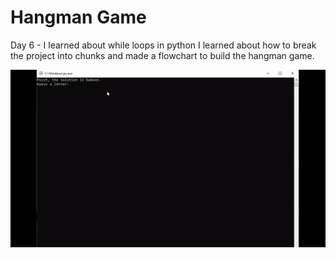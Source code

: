 # Hangman Game

Day 6 - I learned about while loops in python I learned about how to break the project into chunks and made a flowchart to build the hangman game.

![](hangman.gif)
